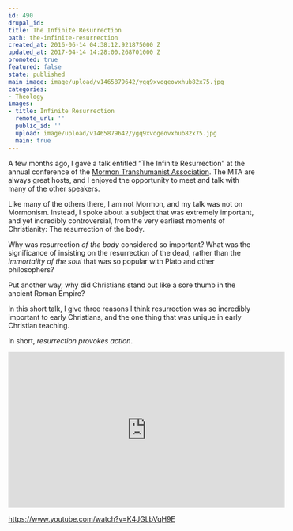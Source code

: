 ```yaml
---
id: 490
drupal_id: 
title: The Infinite Resurrection
path: the-infinite-resurrection
created_at: 2016-06-14 04:38:12.921875000 Z
updated_at: 2017-04-14 14:28:00.268701000 Z
promoted: true
featured: false
state: published
main_image: image/upload/v1465879642/ygq9xvogeovxhub82x75.jpg
categories:
- Theology
images:
- title: Infinite Resurrection
  remote_url: ''
  public_id: ''
  upload: image/upload/v1465879642/ygq9xvogeovxhub82x75.jpg
  main: true
---
```

A few months ago, I gave a talk entitled “The Infinite Resurrection” at the annual conference of the [Mormon Transhumanist Association](http://transfigurism.org/). The MTA are always great hosts, and I enjoyed the opportunity to meet and talk with many of the other speakers. 

Like many of the others there, I am not Mormon, and my talk was not on Mormonism. Instead, I spoke about a subject that was extremely important, and yet incredibly controversial, from the very earliest moments of Christianity: The resurrection of the body.

Why was resurrection *of the body* considered so important? What was the significance of insisting on the resurrection of the dead, rather than the *immortality of the soul* that was so popular with Plato and other philosophers? 

Put another way, why did Christians stand out like a sore thumb in the ancient Roman Empire?

In this short talk, I give three reasons I think resurrection was so incredibly important to early Christians, and the one thing that was unique in early Christian teaching. 

In short, *resurrection provokes action*.

<iframe width="560" height="315" src="https://www.youtube.com/embed/K4JGLbVqH9E" frameborder="0" allowfullscreen></iframe>

https://www.youtube.com/watch?v=K4JGLbVqH9E

